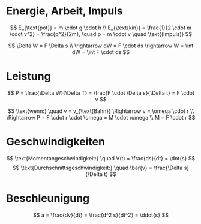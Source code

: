 # Energie, Arbeit, Impuls

$$ 
E_{\text{pot}} = m \cdot g \cdot h \\
E_{\text{kin}} = \frac{1}{2 \cdot m \cdot v^2} = \frac{p^2}{2m}, \quad p = m \cdot v \quad \text{(Impuls)}
$$

$$
\Delta W = F \Delta s \\
\rightarrow dW = F \cdot ds \rightarrow W = \int dW = \int F \cdot ds
$$


# Leistung
$$
P = \frac{\Delta W}{\Delta T} = \frac{F \cdot \Delta s}{\Delta t} = F \cdot v
$$

$$
\text{wenn:} \quad v = v_{\text{Bahn}} \Rightarrow v = \omega \cdot r \\
\Rightarrow P = F \cdot r \cdot \omega = M \cdot \omega \\
M = F \cdot r
$$

# Geschwindigkeiten
$$
\text{Momentangeschwindigkeit:} \quad 
V(t) = \frac{ds}{dt} = \dot{s}
$$
$$
\text{Durchschnittsgeschwindigkeit:} \quad 
\bar{v} = \frac{\Delta s}{\Delta t}
$$

# Beschleunigung
$$
a = \frac{dv}{dt} = \frac{d^2 s}{dt^2} = \ddot{s}
$$